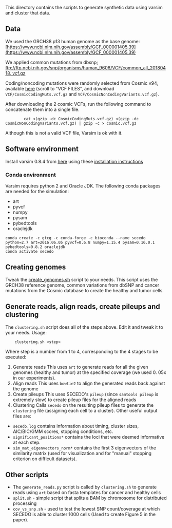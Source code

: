 This directory contains the scripts to generate synthetic data using varsim and cluster that data.
## Data
We used the GRCH38.p13 human genome as the base genome: [https://www.ncbi.nlm.nih.gov/assembly/GCF_000001405.39](https://www.ncbi.nlm.nih.gov/assembly/GCF_000001405.39)

We applied common mutations from dbsnp;  [ftp://ftp.ncbi.nih.gov/snp/organisms/human_9606/VCF/common_all_20180418. vcf.gz](ftp://ftp.ncbi.nih.gov/snp/organisms/human_9606/VCF/common_all_20180418.vcf.gz)

Coding/noncoding mutations were randomly selected from Cosmic v94, available [here](https://cancer.sanger.ac.uk/cosmic/download) 
(scroll to "VCF FILES", and download `VCF/CosmicCodingMuts.vcf.gz` and `VCF/CosmicNonCodingVariants.vcf.gz`).

After downloading the 2 cosmic VCFs, run the following command to concatenate them into a single file. 
```console
        cat <(gzip -dc CosmicCodingMuts.vcf.gz) <(gzip -dc CosmicNonCodingVariants.vcf.gz) | gzip -c > cosmic.vcf.gz
```        
Although this is not a valid VCF file, Varsim is ok with it.

## Software environment
Install varsim 0.8.4 from [here](https://github.com/bioinform/varsim/releases/tag/v0.8.4) using these [installation 
instructions](https://github.com/bioinform/varsim)

### Conda environment
Varsim requires python 2 and Oracle JDK. The following conda packages are needed for the simulation:
  - art
  - pyvcf
  - numpy
  - pysam
  - pybedtools
  - oraclejdk
```
conda create -c gtcg -c conda-forge -c bioconda --name secedo python=2.7 art=2016.06.05 pyvcf=0.6.8 numpy=1.15.4 pysam=0.16.0.1 pybedtools=0.8.2 oraclejdk
conda activate secedo
```

## Creating genomes
Tweak the [create_genomes.sh](https://github.com/ratschlab/secedo-evaluation/blob/main/varsim/create_genomes.sh) script to your needs. 
This script uses the GRCH38 reference genome, common variations from dbSNP and cancer mutations from the Cosmic 
database to create the healthy and tumor cells. 


## Generate reads, align reads, create pileups and clustering
The `clustering.sh` script does all of the steps above. Edit it and tweak it to your needs. Usage:
```console
    clustering.sh <step>
```
Where step is a number from 1 to 4, corresponding to the 4 stages to be executed: 
1. Generate reads
This uses `art` to generate reads for all the given genomes (healthy and tumor) at the specified coverage (we used 0.
   05x in our experiments).
2. Align reads
This uses `bowtie2` to align the generated reads back against the genome
3. Create pileups
This uses SECEDO's `pileup` (since `samtools pileup` is extremely slow) to create pileup files for the aligned reads
4. Clustering
Calls `secedo` on the resulting pileup files to generate the `clustering` file (assigning each cell to a cluster). 
   Other useful output files are:
  - `secedo.log` contains information about timing, cluster sizes, AIC/BIC/GMM scores, stopping conditions, etc.
  - `significant_positions*` contains the loci that were deemed informative at each step.
  - `sim_mat_eigenvectors_norm*` contains the first 3 eigenvectors of the similarity matrix (used for visualization 
    and for "manual" stopping criterion on difficult datasets).

## Other scripts
 - The `generate_reads.py` script is called by `clustering.sh` to generate reads using `art` based on fasta templates
for cancer and healthy cells
 - `split.sh` - simple script that splits a BAM by chromosome for distributed processing
 - `cov_vs_snp.sh` - used to test the lowest SNP count/coverage at which SECEDO is able to cluster 1000 cells (Used 
   to create Figure 5 in the paper).
